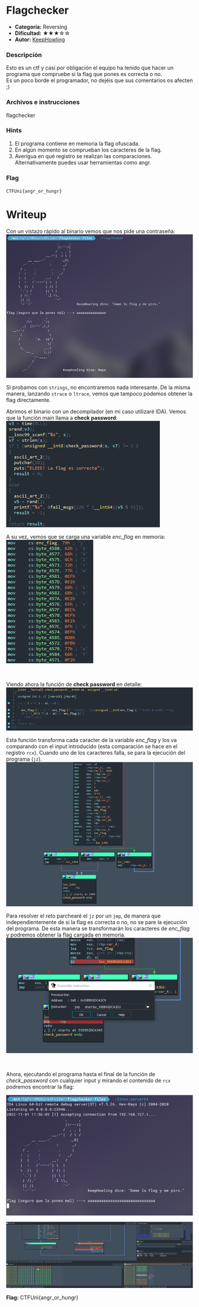 # Flagchecker
- **Categoría:** Reversing
- **Dificultad:** ★★★☆☆
- **Autor:** [KeepHowling](https://keephowling.es/)

### Descripción
Esto es un ctf y casi por obligación el equipo ha tenido que hacer un programa que compruebe si la flag que pones es correcta o no.  
Es un poco borde el programador, no dejéis que sus comentarios os afecten ;)  

### Archivos e instrucciones
flagchecker

### Hints
1. El programa contiene en memoria la flag ofuscada.
2. En algún momento se comprueban los caracteres de la flag.
3. Averigua en qué registro se realizan las comparaciones. Alternativamente puedes usar herramientas como angr.

### Flag
``CTFUni{angr_or_hungr}``

# Writeup
Con un vistazo rápido al binario vemos que nos pide una contraseña:  
![](images/ini.png)  
  
Si probamos con `strings`, no encontraremos nada interesante. De la misma manera, lanzando `strace` o `ltrace`, vemos que tampoco podemos obtener la flag directamente.  

Abrimos el binario con un decompilador (en mi caso utilizaré IDA). Vemos que la función main llama a **check password**:  
![](images/main.png)   
  
    
A su vez, vemos que se carga una variable *enc_flag* en memoria:  
![](images/enc_flag.png)  

<br>
  
Viendo ahora la función de **check password** en detalle:  
![](images/checkpass.png)  
  
  
Esta función transforma cada caracter de la variable *enc_flag* y los va comparando con el input introducido (esta comparación se hace en el registro `rcx`). Cuando uno de los caracteres falla, se para la ejecución del programa (`jz`).  
![](images/fcheckflag.png)   

Para resolver el reto parchearé el `jz` por un `jmp`, de manera que independientemente de si la flag es correcta o no, no se pare la ejecución del programa. De esta manera se transformarán los caracteres de *enc_flag* y podremos obtener la flag cargada en memoria.  
![](images/patch.png)   
   
<br>


Ahora, ejecutando el programa hasta el final de la función de *check_password* con cualquier input y mirando el contenido de `rcx` podremos encontrar la flag:  

![](images/input.png)   

  
![](images/debug.png)    
  
    
**Flag:** CTFUni{angr_or_hungr}
